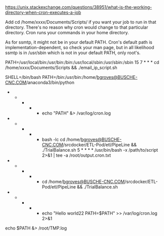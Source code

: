 https://unix.stackexchange.com/questions/38951/what-is-the-working-directory-when-cron-executes-a-job

Add cd /home/xxxx/Documents/Scripts/ if you want your job to run in that directory. There's no reason why cron would change to that particular directory. Cron runs your commands in your home directory.

As for ssmtp, it might not be in your default PATH. Cron's default path is implementation-dependent, so check your man page, but in all likelihood ssmtp is in /usr/sbin which is not in your default PATH, only root's.

PATH=/usr/local/bin:/usr/bin:/bin:/usr/local/sbin:/usr/sbin:/sbin
15 7 * * * cd /home/xxxx/Documents/Scripts && ./email_ip_script.sh

SHELL=/bin/bash
PATH=/bin:/usr/bin:/home/bgroves@BUSCHE-CNC.COM/anaconda3/bin/python
* * * * * echo "PATH" &> /var/log/cron.log 
* * * * * bash -lc cd /home/bgroves@BUSCHE-CNC.COM/srcdocker/ETL-Pod/etl/PipeLine && ./TrialBalance.sh
5 * * * * /usr/bin/bash -x /path/to/script 2>&1 | tee -a /root/output.cron.txt
* * * * * cd /home/bgroves@BUSCHE-CNC.COM/srcdocker/ETL-Pod/etl/PipeLine && ./TrialBalance.sh
* * * * * echo "Hello world22 PATH=$PATH" >> /var/log/cron.log 2>&1


echo $PATH &> /root/TMP.log
